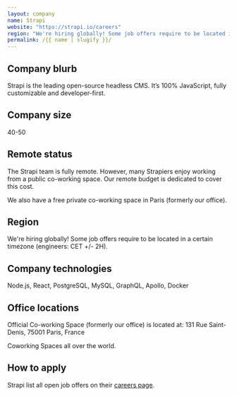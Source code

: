 ```yaml
---
layout: company
name: Strapi
website: "https://strapi.io/careers"
region: "We're hiring globally! Some job offers require to be located in a certain timezone (engineers: CET +/- 2H)."
permalink: /{{ name | slugify }}/
---
```


## Company blurb

Strapi is the leading open-source headless CMS. It’s 100% JavaScript, fully customizable and developer-first.

## Company size

40-50

## Remote status

The Strapi team is fully remote. However, many Strapiers enjoy working from a public co-working space. Our remote budget is dedicated to cover this cost.

We also have a free private co-working space in Paris (formerly our office).

## Region

We're hiring globally! Some job offers require to be located in a certain timezone (engineers: CET +/- 2H).

## Company technologies

Node.js, React, PostgreSQL, MySQL, GraphQL, Apollo, Docker

## Office locations

Official Co-working Space (formerly our office) is located at:
131 Rue Saint-Denis, 
75001 Paris, 
France

Coworking Spaces all over the world.

## How to apply

Strapi list all open job offers on their [careers page](https://strapi.io/careers).